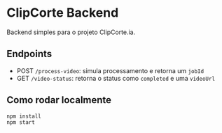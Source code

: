 # ClipCorte Backend

Backend simples para o projeto ClipCorte.ia.

## Endpoints

- POST `/process-video`: simula processamento e retorna um `jobId`
- GET `/video-status`: retorna o status como `completed` e uma `videoUrl`

## Como rodar localmente

```bash
npm install
npm start
```
